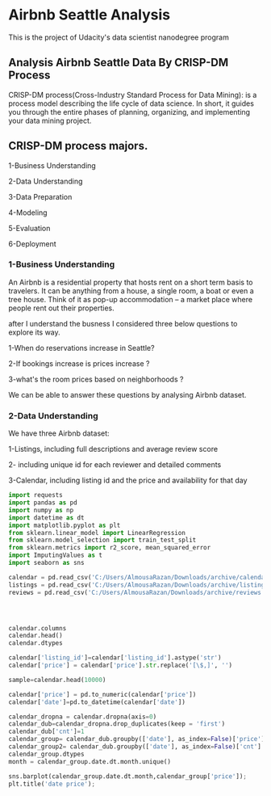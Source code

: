 # Airbnb Seattle Analysis

This is the project of Udacity's data scientist nanodegree program

## Analysis Airbnb Seattle Data By CRISP-DM Process
CRISP-DM  process(Cross-Industry Standard Process for Data Mining): is a process model describing the life cycle of data science. In short, it guides you through the entire phases of planning, organizing, and implementing your data mining project.
## CRISP-DM process majors.

1-Business Understanding

2-Data Understanding

3-Data Preparation

4-Modeling

5-Evaluation

6-Deployment

### 1-Business Understanding
An Airbnb is a residential property that hosts rent on a short term basis to travelers. It can be anything from a house, a single room, a boat or even a tree house. Think of it as pop-up accommodation – a market place where people rent out their properties.


after I understand the busness I considered three below questions to explore its way.

1-When do reservations increase in Seattle?

2-If bookings increase is prices increase ?

3-what's the room prices based on neighborhoods ?

We can be able to answer these questions by analysing Airbnb dataset.


### 2-Data Understanding
We have three  Airbnb dataset:

1-Listings, including full descriptions and average review score

2- including unique id for each reviewer and detailed comments

3-Calendar, including listing id and the price and availability for that day


```python
import requests
import pandas as pd
import numpy as np
import datetime as dt
import matplotlib.pyplot as plt
from sklearn.linear_model import LinearRegression
from sklearn.model_selection import train_test_split
from sklearn.metrics import r2_score, mean_squared_error
import ImputingValues as t
import seaborn as sns
```

```python
calendar = pd.read_csv('C:/Users/AlmousaRazan/Downloads/archive/calendar.csv')
listings = pd.read_csv('C:/Users/AlmousaRazan/Downloads/archive/listings.csv')
reviews = pd.read_csv('C:/Users/AlmousaRazan/Downloads/archive/reviews.csv')

```

```python



calendar.columns
calendar.head()
calendar.dtypes
```



```python
calendar['listing_id']=calendar['listing_id'].astype('str')
calendar['price'] = calendar['price'].str.replace('[\$,]', '')

sample=calendar.head(10000)

calendar['price'] = pd.to_numeric(calendar['price'])
calendar['date']=pd.to_datetime(calendar['date'])

calendar_dropna = calendar.dropna(axis=0)
calendar_dub=calendar_dropna.drop_duplicates(keep = 'first')
calendar_dub['cnt']=1
calendar_group= calendar_dub.groupby(['date'], as_index=False)['price'].mean()
calendar_group2= calendar_dub.groupby(['date'], as_index=False)['cnt'].sum()
calendar_group.dtypes
month = calendar_group.date.dt.month.unique()

sns.barplot(calendar_group.date.dt.month,calendar_group['price']);
plt.title('date price');

```
